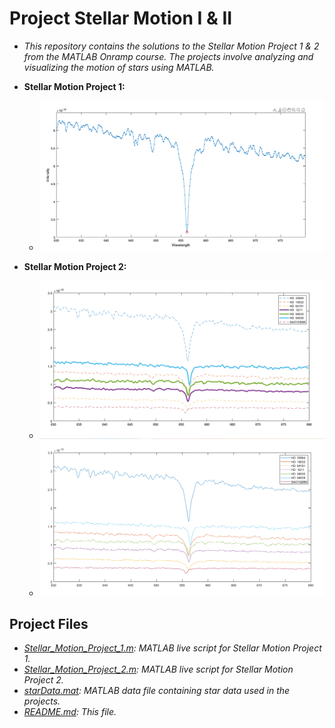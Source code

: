 # **Project Stellar Motion I & II**
- *This repository contains the solutions to the Stellar Motion Project 1 & 2 from the MATLAB Onramp course. The projects involve analyzing and visualizing the motion of stars using MATLAB.*

- **Stellar Motion Project 1:**
  - ![stellar motion 1](./live_scripts_and_data/stellar-motion-1.PNG)
- **Stellar Motion Project 2:**
    - ![](./live_scripts_and_data/stellar-motion-2-differenciate-redshifted-blueshifted-spectra.PNG)
    - ![](./live_scripts_and_data/stellar-motion-2-no-difference-redshifted-blueshifted-spectra.PNG)

## **Project Files**
 - *[Stellar_Motion_Project_1.m](stellar_motion_1.m): MATLAB live script for Stellar Motion Project 1.*
 - *[Stellar_Motion_Project_2.m](stellar_motion_2.m): MATLAB live script for Stellar Motion Project 2.*
 - *[starData.mat](./live_scripts_and_data/starData.mat): MATLAB data file containing star data used in the projects.*
 - *[README.md](README.md): This file.*